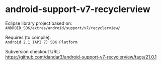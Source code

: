 android-support-v7-recyclerview
===============================

Eclipse library project based on:<br/>
`ANDROID_SDK/extras/android/support/v7/recyclerview/`

Requires (to compile):<br/>
`Android 2.1 (API 7) SDK Platform`

Subversion checkout URL:<br/>
https://github.com/dandar3/android-support-v7-recyclerview/tags/21.0.1
